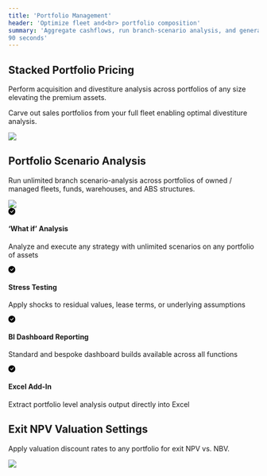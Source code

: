 ```yaml
---
title: 'Portfolio Management'
header: 'Optimize fleet and<br> portfolio composition'
summary: 'Aggregate cashflows, run branch-scenario analysis, and generate stacked pricing across 1,000+ assets in as little as 
90 seconds'
---
```


<!-- Start marketing section -->
<article class="px-5 py-5 mb-5">
  <div class="container">
    <div class="row gx-lg-5" data-cues="slideInUp">
      <div class="col-md-5">
        <h2 class="fw-bold mb-5">Stacked Portfolio Pricing </h2>
        <p>Perform acquisition and divestiture analysis across portfolios of any size elevating the premium assets.</p>
        <p>Carve out sales portfolios from your full fleet enabling optimal divestiture analysis.</p>
      </div>
      <div class="col-md-7">
        <img class="card image__feature" src="/images/products/portfolio-management/stacked-output.png" />
      </div>
    </div>
  </div>
</article>

<article class="px-5 py-5">
  <div class="container">
    <div class="row gx-lg-5" data-cues="slideInUp">
      <div class="col-md-5">
        <h2 class="fw-bold mb-5">Portfolio Scenario Analysis</h2>
        <p>Run unlimited branch scenario-analysis across portfolios of owned / managed fleets, funds, warehouses, and ABS structures.</p>
      </div>
      <div class="col-md-7">
        <img class="card image__feature" src="/images/products/portfolio-management/portfolio-scenario-analysis.png" />
      </div>
    </div>
  </div>
</article>

<article class="px-5 py-5">
<div class="container">

<div class="row g-4 py-5 row-cols-1 row-cols-lg-4" data-cues="slideInUp">
      <div class="feature col">
        <div class="feature-icon">
          <svg class="icon__check--success" xmlns="http://www.w3.org/2000/svg" width="1em" height="1em" fill="inherit" viewBox="0 0 16 16">
  <path d="M16 8A8 8 0 1 1 0 8a8 8 0 0 1 16 0zm-3.97-3.03a.75.75 0 0 0-1.08.022L7.477 9.417 5.384 7.323a.75.75 0 0 0-1.06 1.06L6.97 11.03a.75.75 0 0 0 1.079-.02l3.992-4.99a.75.75 0 0 0-.01-1.05z"></path>
</svg>
        </div>
        <h4>‘What if’ Analysis</h4>
        <p>Analyze and execute any strategy with unlimited scenarios on any portfolio of assets</p>
      </div>
      <div class="feature col">
        <div class="feature-icon">
          <svg class="icon__check--success" xmlns="http://www.w3.org/2000/svg" width="1em" height="1em" fill="inherit" viewBox="0 0 16 16">
  <path d="M16 8A8 8 0 1 1 0 8a8 8 0 0 1 16 0zm-3.97-3.03a.75.75 0 0 0-1.08.022L7.477 9.417 5.384 7.323a.75.75 0 0 0-1.06 1.06L6.97 11.03a.75.75 0 0 0 1.079-.02l3.992-4.99a.75.75 0 0 0-.01-1.05z"></path>
</svg>
        </div>
        <h4>Stress Testing</h4>
        <p>Apply shocks to residual values, lease terms, or underlying assumptions</p>
      </div>
      <div class="feature col">
        <div class="feature-icon">
          <svg class="icon__check--success" xmlns="http://www.w3.org/2000/svg" width="1em" height="1em" fill="inherit" viewBox="0 0 16 16">
  <path d="M16 8A8 8 0 1 1 0 8a8 8 0 0 1 16 0zm-3.97-3.03a.75.75 0 0 0-1.08.022L7.477 9.417 5.384 7.323a.75.75 0 0 0-1.06 1.06L6.97 11.03a.75.75 0 0 0 1.079-.02l3.992-4.99a.75.75 0 0 0-.01-1.05z"></path>
</svg>
        </div>
        <h4>BI Dashboard Reporting</h4>
        <p>Standard and bespoke dashboard builds available across all functions</p>
      </div>
      <div class="feature col">
        <div class="feature-icon">
          <svg class="icon__check--success" xmlns="http://www.w3.org/2000/svg" width="1em" height="1em" fill="inherit" viewBox="0 0 16 16">
  <path d="M16 8A8 8 0 1 1 0 8a8 8 0 0 1 16 0zm-3.97-3.03a.75.75 0 0 0-1.08.022L7.477 9.417 5.384 7.323a.75.75 0 0 0-1.06 1.06L6.97 11.03a.75.75 0 0 0 1.079-.02l3.992-4.99a.75.75 0 0 0-.01-1.05z"></path>
</svg>
        </div>
        <h4>Excel Add-In</h4>
        <p>Extract portfolio level analysis output directly into Excel</p>
      </div>
    </div>
</div>
</article>

<article class="px-5 py-5">
  <div class="container">
    <div class="row gx-lg-5" data-cues="slideInUp">
      <div class="col-md-5">
        <h2 class="fw-bold mb-5">Exit NPV Valuation Settings</h2>
        <p>Apply valuation discount rates to any portfolio for exit NPV vs. NBV.</p>
      </div>
      <div class="col-md-7">
        <img class="card image__feature" src="/images/products/portfolio-management/aggregate-chart.png" />
      </div>
    </div>
  </div>
</article>



